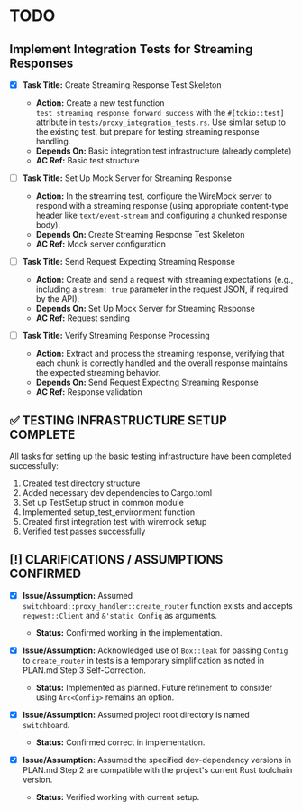 # TODO

## Implement Integration Tests for Streaming Responses

- [x] **Task Title:** Create Streaming Response Test Skeleton
    - **Action:** Create a new test function `test_streaming_response_forward_success` with the `#[tokio::test]` attribute in `tests/proxy_integration_tests.rs`. Use similar setup to the existing test, but prepare for testing streaming response handling.
    - **Depends On:** Basic integration test infrastructure (already complete)
    - **AC Ref:** Basic test structure

- [ ] **Task Title:** Set Up Mock Server for Streaming Response
    - **Action:** In the streaming test, configure the WireMock server to respond with a streaming response (using appropriate content-type header like `text/event-stream` and configuring a chunked response body).
    - **Depends On:** Create Streaming Response Test Skeleton
    - **AC Ref:** Mock server configuration

- [ ] **Task Title:** Send Request Expecting Streaming Response
    - **Action:** Create and send a request with streaming expectations (e.g., including a `stream: true` parameter in the request JSON, if required by the API).
    - **Depends On:** Set Up Mock Server for Streaming Response
    - **AC Ref:** Request sending

- [ ] **Task Title:** Verify Streaming Response Processing
    - **Action:** Extract and process the streaming response, verifying that each chunk is correctly handled and the overall response maintains the expected streaming behavior.
    - **Depends On:** Send Request Expecting Streaming Response
    - **AC Ref:** Response validation

## ✅ TESTING INFRASTRUCTURE SETUP COMPLETE

All tasks for setting up the basic testing infrastructure have been completed successfully:

1. Created test directory structure
2. Added necessary dev dependencies to Cargo.toml
3. Set up TestSetup struct in common module
4. Implemented setup_test_environment function
5. Created first integration test with wiremock setup
6. Verified test passes successfully

## [!] CLARIFICATIONS / ASSUMPTIONS CONFIRMED

- [x] **Issue/Assumption:** Assumed `switchboard::proxy_handler::create_router` function exists and accepts `reqwest::Client` and `&'static Config` as arguments.
    - **Status:** Confirmed working in the implementation.

- [x] **Issue/Assumption:** Acknowledged use of `Box::leak` for passing `Config` to `create_router` in tests is a temporary simplification as noted in PLAN.md Step 3 Self-Correction.
    - **Status:** Implemented as planned. Future refinement to consider using `Arc<Config>` remains an option.

- [x] **Issue/Assumption:** Assumed project root directory is named `switchboard`.
    - **Status:** Confirmed correct in implementation.

- [x] **Issue/Assumption:** Assumed the specified dev-dependency versions in PLAN.md Step 2 are compatible with the project's current Rust toolchain version.
    - **Status:** Verified working with current setup.